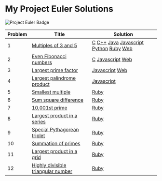 # My Project Euler Solutions

![Project Euler Badge](https://projecteuler.net/profile/kamron.hays.png)

Problem|Title|Solution
-------|-----|--------
1|[Multiples of 3 and 5](https://projecteuler.net/problem=1)|[C](src/001/001.c) [C++](src/001/001.cpp) [Java](src/001/P001.java) [Javascript](src/001/001.js) [Python](src/001/001.py) [Ruby](src/001/001.rb) [Web](https://kamron-hays.github.io/Project-Euler-Solutions/src/001/index.html) 
2|[Even Fibonacci numbers](https://projecteuler.net/problem=2)|[C](src/002/002.c) [Javascript](src/002/002.js) [Web](https://kamron-hays.github.io/Project-Euler-Solutions/src/002/index.html)
3|[Largest prime factor](https://projecteuler.net/problem=3)|[Javascript](src/003/003.js) [Web](https://kamron-hays.github.io/Project-Euler-Solutions/src/003/index.html)
4|[Largest palindrome product](https://projecteuler.net/problem=4)|[Javascript](src/004/004.js)
5|[Smallest multiple](https://projecteuler.net/problem=5)|[Ruby](src/005/005.rb)
6|[Sum square difference](https://projecteuler.net/problem=6)|[Ruby](src/006/006.rb)
7|[10,001st prime](https://projecteuler.net/problem=7)|[Ruby](src/007/007.rb)
8|[Largest product in a series](https://projecteuler.net/problem=8)|[Ruby](src/008/008.rb)
9|[Special Pythagorean triplet](https://projecteuler.net/problem=9)|[Ruby](src/009/009.rb)
10|[Summation of primes](https://projecteuler.net/problem=10)|[Ruby](src/010/010.rb)
11|[Largest product in a grid](https://projecteuler.net/problem=11)|[Ruby](src/011/011.rb)
12|[Highly divisible triangular number](https://projecteuler.net/problem=12)|[Ruby](src/012/012.rb)
